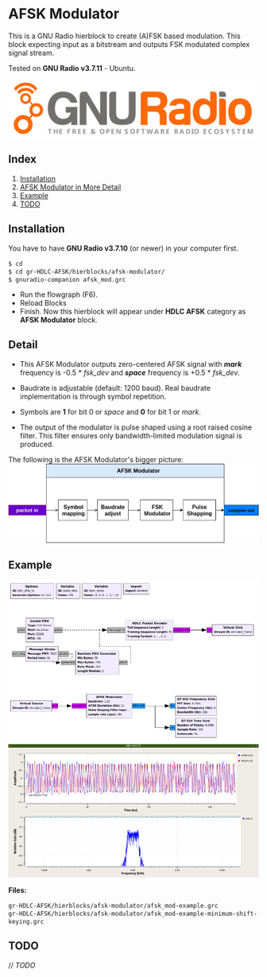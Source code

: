 # AFSK Modulator

This is a GNU Radio hierblock to create (A)FSK based modulation. This block expecting input as a bitstream and outputs FSK modulated complex signal stream. 

Tested on **GNU Radio v3.7.11** - Ubuntu.

![](./gnuradio_logo.svg)

## Index
1. [Installation](#Installation)
2. [AFSK Modulator in More Detail](#Detail)
3. [Example](#Example)
4. [TODO](#TODO)

## Installation
You have to have **GNU Radio v3.7.10** (or newer) in your computer first.
```
$ cd
$ cd gr-HDLC-AFSK/hierblocks/afsk-modulator/
$ gnuradio-companion afsk_mod.grc
```
* Run the flowgraph (F6).
* Reload Blocks
* Finish. Now this hierblock will appear under **HDLC AFSK** category as **AFSK Modulator** block.


## Detail

* This AFSK Modulator outputs zero-centered AFSK signal with *__mark__* frequency is -0.5 * *fsk_dev* and *__space__* frequency is +0.5 * *fsk_dev*.

* Baudrate is adjustable (default: 1200 baud). Real baudrate implementation is through symbol repetition.

* Symbols are **1** for bit 0 or *space* and **0** for bit 1 or *mark*.

* The output of the modulator is pulse shaped using a root raised cosine filter. This filter ensures only bandwidth-limited modulation signal is produced.

The following is the AFSK Modulator's bigger picture:
![](./afsk-mod_bigger-pict.png)


## Example

![](./afsk_mod-example.grc.png)
![](./2020-09-23-124124_1366x768_scrot.png)

**Files:** 
```
gr-HDLC-AFSK/hierblocks/afsk-modulator/afsk_mod-example.grc
gr-HDLC-AFSK/hierblocks/afsk-modulator/afsk_mod-example-minimum-shift-keying.grc
```

## TODO

// *TODO*